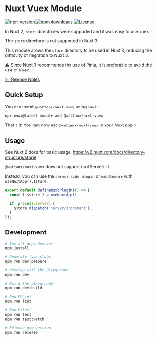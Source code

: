 <!--
Get your module up and running quickly.

Find and replace all on all files (CMD+SHIFT+F):
- Name: My Module
- Package name: my-module
- Description: My new Nuxt module
-->

# Nuxt Vuex Module

[![npm version][npm-version-src]][npm-version-href]
[![npm downloads][npm-downloads-src]][npm-downloads-href]
[![License][license-src]][license-href]

In Nuxt 2, `store` directories were supported and it was easy to use vuex.

The `store` directory is not supported in Nuxt 3.

This module allows the `store` directory to be used in Nuxt 3, reducing the difficulty of migration to Nuxt 3.

:warning: Since Nuxt 3 recommends the use of Pinia, it is preferable to avoid the use of Vuex.

[✨ &nbsp;Release Notes](/CHANGELOG.md)

  <!-- - [🏀 Online playground](https://stackblitz.com/github/your-org/my-module?file=playground%2Fapp.vue) -->
  <!-- - [📖 &nbsp;Documentation](https://example.com) -->

## Quick Setup

You can install `@wattanx/nuxt-vuex` using `nuxi`:

```bash
npx nuxi@latest module add @wattanx/nuxt-vuex
```

That's it! You can now use `@wattanx/nuxt-vuex` in your Nuxt app ✨

## Usage

See Nuxt 2 docs for basic usage.
https://v2.nuxt.com/docs/directory-structure/store/

`@wattanx/nuxt-vuex` does not support nuxtServerInit.

Instead, you can use the `server side plugin` or `middleware` with `useNuxtApp().$store`.

```typescript
export default defineNuxtPlugin(() => {
  const { $store } = useNuxtApp();

  if (process.server) {
    $store.dispatch('server/increment');
  }
});
```

## Development

```bash
# Install dependencies
npm install

# Generate type stubs
npm run dev:prepare

# Develop with the playground
npm run dev

# Build the playground
npm run dev:build

# Run ESLint
npm run lint

# Run Vitest
npm run test
npm run test:watch

# Release new version
npm run release
```

<!-- Badges -->

[npm-version-src]: https://img.shields.io/npm/v/@wattanx/nuxt-vuex/latest.svg?style=flat&colorA=18181B&colorB=28CF8D
[npm-version-href]: https://npmjs.com/package/@wattanx/nuxt-vuex
[npm-downloads-src]: https://img.shields.io/npm/dm/@wattanx/nuxt-vuex.svg?style=flat&colorA=18181B&colorB=28CF8D
[npm-downloads-href]: https://npmjs.com/package/@wattanx/nuxt-vuex
[license-src]: https://img.shields.io/npm/l/@wattanx/nuxt-vuex.svg?style=flat&colorA=18181B&colorB=28CF8D
[license-href]: https://npmjs.com/package/@wattanx/nuxt-vuex
